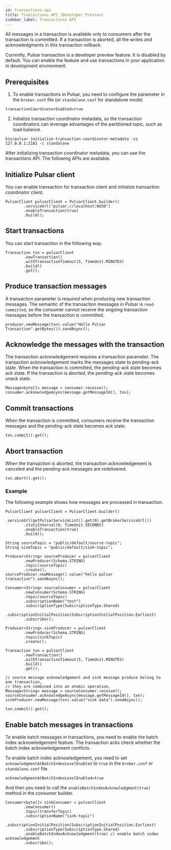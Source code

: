 ```yaml
---
id: transactions-api
title: Transactions API (Developer Preview)
sidebar_label: Transactions API
---
```


All messages in a transaction is available only to consumers after the transaction is committed. If a transaction is aborted, all the writes and acknowledgments in this transaction rollback. 

Currently, Pulsar transaction is a developer preview feature. It is disabled by default. You can enable the feature and use transactions in your application in development environment.

## Prerequisites
1. To enable transactions in Pulsar, you need to configure the parameter in the `broker.conf` file (or `standalone.conf` for standalone mode)

```
transactionCoordinatorEnabled=true
```

2. Initialize transaction coordinator metadata, so the transaction coordinators can leverage advantages of the partitioned topic, such as load balance.

```
bin/pulsar initialize-transaction-coordinator-metadata -cs 127.0.0.1:2181 -c standalone
```

After initializing transaction coordinator metadata, you can use the transactions API. The following APIs are available.

## Initialize Pulsar client 

You can enable transaction for transaction client and initialize transaction coordinator client.

```
PulsarClient pulsarClient = PulsarClient.builder()
        .serviceUrl("pulsar://localhost:6650")
        .enableTransaction(true)
        .build();
```

## Start transactions
You can start transaction in the following way.

```
Transaction txn = pulsarClient
        .newTransaction()
        .withTransactionTimeout(5, TimeUnit.MINUTES)
        .build()
        .get();
```

## Produce transaction messages

A transaction parameter is required when producing new transaction messages. The semantic of the transaction messages in Pulsar is `read-committed`, so the consumer cannot receive the ongoing transaction messages before the transaction is committed.

```
producer.newMessage(txn).value("Hello Pulsar Transaction".getBytes()).sendAsync();
```

## Acknowledge the messages with the transaction

The transaction acknowledgement requires a transaction parameter. The transaction acknowledgement marks the messages state to pending-ack state. When the transaction is committed, the pending-ack state becomes ack state. If the transaction is aborted, the pending-ack state becomes unack state.

```
Message<byte[]> message = consumer.receive();
consumer.acknowledgeAsync(message.getMessageId(), txn);
```

## Commit transactions 

When the transaction is committed, consumers receive the transaction messages and the pending-ack state becomes ack state.

```
txn.commit().get();
```

## Abort transaction

When the transaction is aborted, the transaction acknowledgement is canceled and the pending-ack messages are redelivered.

```
txn.abort().get();
```

### Example
The following example shows how messages are processed in transaction.
 
```
PulsarClient pulsarClient = PulsarClient.builder()
        .serviceUrl(getPulsarServiceList().get(0).getBrokerServiceUrl())
        .statsInterval(0, TimeUnit.SECONDS)
        .enableTransaction(true)
        .build();

String sourceTopic = "public/default/source-topic";
String sinkTopic = "public/default/sink-topic";

Producer<String> sourceProducer = pulsarClient
        .newProducer(Schema.STRING)
        .topic(sourceTopic)
        .create();
sourceProducer.newMessage().value("hello pulsar transaction").sendAsync();

Consumer<String> sourceConsumer = pulsarClient
        .newConsumer(Schema.STRING)
        .topic(sourceTopic)
        .subscriptionName("test")
        .subscriptionType(SubscriptionType.Shared)
        .subscriptionInitialPosition(SubscriptionInitialPosition.Earliest)
        .subscribe();

Producer<String> sinkProducer = pulsarClient
        .newProducer(Schema.STRING)
        .topic(sinkTopic)
        .create();

Transaction txn = pulsarClient
        .newTransaction()
        .withTransactionTimeout(5, TimeUnit.MINUTES)
        .build()
        .get();

// source message acknowledgement and sink message produce belong to one transaction,
// they are combined into an atomic operation.
Message<String> message = sourceConsumer.receive();
sourceConsumer.acknowledgeAsync(message.getMessageId(), txn);
sinkProducer.newMessage(txn).value("sink data").sendAsync();

txn.commit().get();
```

## Enable batch messages in transactions

To enable batch messages in transactions, you need to enable the batch index acknowledgement feature. The transaction acks check whether the batch index acknowledgement conflicts.

To enable batch index acknowledgement, you need to set `acknowledgmentAtBatchIndexLevelEnabled` to `true` in the `broker.conf` or `standalone.conf` file.

```
acknowledgmentAtBatchIndexLevelEnabled=true
```

And then you need to call the `enableBatchIndexAcknowledgment(true)` method in the consumer builder.

```
Consumer<byte[]> sinkConsumer = pulsarClient
        .newConsumer()
        .topic(transferTopic)
        .subscriptionName("sink-topic")
        .subscriptionInitialPosition(SubscriptionInitialPosition.Earliest)
        .subscriptionType(SubscriptionType.Shared)
        .enableBatchIndexAcknowledgment(true) // enable batch index acknowledgement
        .subscribe();
```
